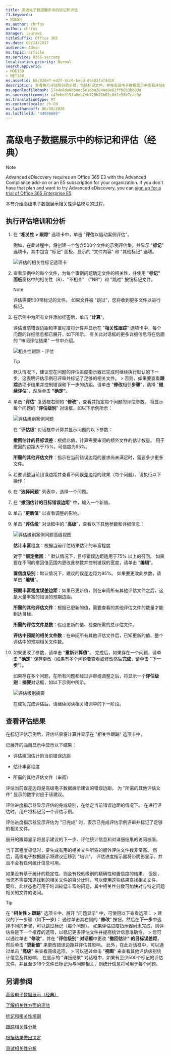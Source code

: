 ```yaml
---
title: 高级电子数据展示中的标记和评估
f1.keywords:
- NOCSH
ms.author: chrfox
author: chrfox
manager: laurawi
titleSuffix: Office 365
ms.date: 09/14/2017
audience: Admin
ms.topic: article
ms.service: O365-seccomp
localization_priority: Normal
search.appverid:
- MOE150
- MET150
ms.assetid: b5c82de7-ed2f-4cc6-becd-db403faf4d18
description: 查看执行评估培训的步骤，包括标记文件，并在高级电子数据展示中查看评估结果。
ms.openlocfilehash: 57e4e8da0dbeec5e1dba384ae0e62ffb6b3bb03a
ms.sourcegitcommit: c43ebb915fa0eb7eb720b21b62c0d1e58e7cde3d
ms.translationtype: MT
ms.contentlocale: zh-CN
ms.lasthandoff: 06/30/2020
ms.locfileid: "44936689"
---
```

# <a name="tagging-and-assessment-in-advanced-ediscovery-classic"></a>高级电子数据展示中的标记和评估（经典）

> [!NOTE]
> Advanced eDiscovery requires an Office 365 E3 with the Advanced Compliance add-on or an E5 subscription for your organization. If you don't have that plan and want to try Advanced eDiscovery, you can [sign up for a trial of Office 365 Enterprise E5](https://go.microsoft.com/fwlink/p/?LinkID=698279). 
  
本节介绍高级电子数据展示相关性评估模块的过程。 
  
## <a name="performing-assessment-training-and-analysis"></a>执行评估培训和分析

1. 在 "**相关性 \> 跟踪**" 选项卡中，单击 "**评估**以启动案例评估"。 
    
    例如，在此过程中，将创建一个包含500个文件的示例评估集，并显示 "**标记**" 选项卡，其中包含 "标记" 面板、显示的 "文件内容" 和 "其他标记" 选项。 
    
    ![评估的相关性标记选项卡](../media/c8acf891-b1cd-4344-816c-eabb8cbbe742.png)
  
2. 查看示例中的每个文件，为每个事例问题确定文件的相关性，并使用 "**标记" 面板**窗格中的相关性（R）、"不相关" （"NR"）和 "跳过" 按钮标记文件。 
    
    > [!NOTE]
    >  评估需要500带标记的文件。 如果文件被 "跳过"，您将收到更多文件以进行标记。 
  
3. 在示例中为所有文件添加标签后，单击 "**计算**"。 
    
    评估当前错误边距和丰富程度将计算并显示在 "**相关性跟踪**" 选项卡中，每个问题的详细信息都已展开，如下所示。 有关此对话框的更多详细信息将在后面的 "审阅评估结果" 一节中介绍。 
    
    ![相关性跟踪 - 评估](../media/da911ba5-8678-40d6-9ad5-fd0b058355c1.png)
  
    > [!TIP]
    > 默认情况下，建议您在问题的评估进度指示器已完成时继续执行默认的下一步，这表明评估示例已评审并标记了足够的相关文件。 > 否则，如果要查看**跟踪**选项卡结果并控制错误和下一步的边距，请单击 "**修改**相邻**步骤**"，选择 "**继续评估**"，然后单击 **"确定"**。 
  
1. 单击 "**评估**" 复选框右侧的 "**修改**"，查看并指定每个问题的评估参数。 将显示每个问题的 "**评估级别**" 对话框，如以下示例所示： 
    
    ![评估级别案例问题](../media/b7113fef-d125-4617-ae1b-c9eb0bf79aec.png)
  
    在 "**评估级**" 对话框中计算并显示问题的以下参数： 
    
    **撤回估计的目标误差**：根据此值，计算需要审阅的额外文件的估计数量。 用于撤回的边距大于75%，可信度为95%。 
    
    **所需的其他评估文件**：指示在当前错误边距的要求尚未满足时，需要多少更多文件。 
    
2. 若要调整当前错误边距并查看不同误差边距的效果（每个问题），请执行以下操作：
    
1. 在 "**选择问题**" 列表中，选择一个问题。 
    
2. 在 "**撤回估计的目标错误边距**" 中，输入一个新值。
    
3. 单击 "**更新值**" 以查看调整的影响。 
    
3. 单击 "**评估级**" 对话框中的 "**高级**"，查看以下其他参数和详细信息： 
    
    ![评估级别案例问题高级视图](../media/577d7e0e-95df-48c2-9dec-bdeab5e801d8.png)
  
    **估计丰富**程度：根据当前评估结果估计的丰富程度
    
    **对于 "假定撤回**：" 默认情况下，目标错误边距适用于75% 以上的召回。 如果要在不同的撤回值范围内更改此参数并控制错误的宽度，请单击 "**编辑**"。 
    
    **置信度级别**：默认情况下，建议的误差边距为95%。 如果要更改此参数，请单击 "**编辑**"。 
    
    **预期丰富程度误差边距**：如果已更新值，则在审阅所有其他评估文件之后，这是大量丰富的错误的预期边距。
    
    **所需的其他评估文件**：根据已更新的值，需要查看的其他评估文件的数量才能到达目标。
    
    **所需的评估文件总数**：假设更新的值、检查所需的总评估文件。
    
    **评估中预期的相关文件数**：在审阅所有其他评估文件后，已知更新的值、整个评估中的预期相关文件数。
    
4. 如果更改了参数，请单击 "**重新计算值**"。 完成后，如果存在一个问题，请单击 **"确定"** 保存更改（如果有多个问题要查看或修改然后**完成**，请单击 "**下一步**"）。 
    
    如果存在多个问题，在所有问题都经过评审或调整之后，将显示一个**评估级别：摘要**对话框，如以下示例中所示。 
    
    ![评估级别摘要](../media/4997b46d-10a5-4abc-b3b2-7b75a370eb9e.png)
  
    在成功完成评估后，请继续阅读相关培训中的下一阶段。
    
## <a name="reviewing-assessment-results"></a>查看评估结果

在标记评估示例后，评估结果将计算并显示在 "相关性跟踪" 选项卡中。
  
已展开的曲目显示中显示以下结果： 
  
- 评估撤回估计的当前错误边距
    
- 估计丰富程度
    
- 所需的其他评估文件（审阅）
    
评估当前误差边距是高级电子数据展示建议的错误边距。 为 "所需的其他评估文件" 显示的数字对应于该建议。
  
评估进度指示器显示评估的完成级别，在给定当前错误边距的情况下。 在进行评估时，用户将标记另一个评估示例。
  
评估进度指示器显示评估为 "已完成" 时，表示已完成评估示例评审并标记了足够的相关文件。 
  
展开的跟踪显示将显示建议的下一步、评估统计信息和对详细结果的访问权限。
  
当丰富程度极低时，要生成有用的相关文件所需的额外评估文件数非常高。 然后，高级电子数据展示将建议迁移到 "培训"。 评估进度指示器将带阴影显示，并且不会有任何统计信息可用。 
  
如果没有基于统计的稳定性，则会有较低级别的精确性和置信度的结果。 但是，当您不需要知道找到的相关文件的百分比时，可以使用这些结果查找相关文件。 同样，此状态也可用于培训较低丰富的问题，其中相关性分数可加快对与特定问题相关的文件的访问。
  
> [!TIP]
> 在 "**相关性 \> 跟踪**" 选项卡中，展开 "问题显示" 中，可使用以下查看选项： > 建议的下一步骤（如**下一步）：** 通过单击其右侧的 "**修改**" 按钮，然后在**下一步**中选择不同的步骤，可以跳过标记（每个问题）。 如果评估进度指示器尚未完成，则评估将是下一个推荐的选项，以标记更多评估文件并提高统计信息准确性。 > 您可以通过单击 "**修改**"，并在 "**评估级别" 对话框**中更改 "**撤回估计" 的目标误差距**，然后单击 "**更新值**" 来更改错误边距并评估其影响。 此外，在此对话框中，可以通过单击 "**高级**" 来查看高级选项。 > 可以通过单击 "**视图**" 来查看其他评估级别统计信息及其影响。 在显示的 "详细结果" 对话框中，如果有至少500个标记的评估文件，并且至少18个文件已标记为与问题相关，则统计信息将可用于每个问题。 
  
## <a name="see-also"></a>另请参阅

[高级电子数据展示（经典）](office-365-advanced-ediscovery.md)
  
[了解相关性方面的评估](assessment-in-relevance-in-advanced-ediscovery.md)
  
[标记和相关性培训](tagging-and-relevance-training-in-advanced-ediscovery.md)
  
[跟踪相关性分析](track-relevance-analysis-in-advanced-ediscovery.md)
  
[根据结果做出决定](decision-based-on-the-results-in-advanced-ediscovery.md)
  
[测试相关性分析](test-relevance-analysis-in-advanced-ediscovery.md)

